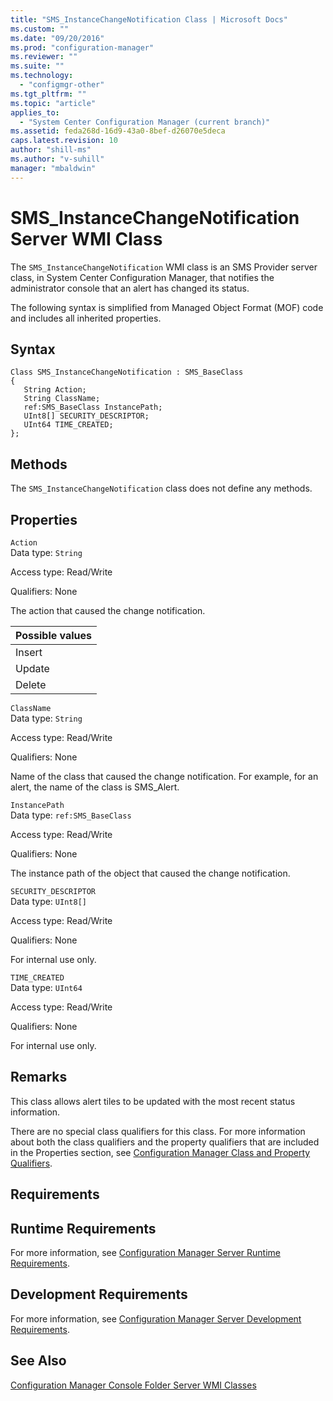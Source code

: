 ```yaml
---
title: "SMS_InstanceChangeNotification Class | Microsoft Docs"
ms.custom: ""
ms.date: "09/20/2016"
ms.prod: "configuration-manager"
ms.reviewer: ""
ms.suite: ""
ms.technology:
  - "configmgr-other"
ms.tgt_pltfrm: ""
ms.topic: "article"
applies_to:
  - "System Center Configuration Manager (current branch)"
ms.assetid: feda268d-16d9-43a0-8bef-d26070e5deca
caps.latest.revision: 10
author: "shill-ms"
ms.author: "v-suhill"
manager: "mbaldwin"
---
```

# SMS_InstanceChangeNotification Server WMI Class
The `SMS_InstanceChangeNotification` WMI class is an SMS Provider server class, in System Center Configuration Manager, that notifies the administrator console that an alert has changed its status.  

 The following syntax is simplified from Managed Object Format (MOF) code and includes all inherited properties.  

## Syntax  

```  
Class SMS_InstanceChangeNotification : SMS_BaseClass  
{  
   String Action;  
   String ClassName;   
   ref:SMS_BaseClass InstancePath;  
   UInt8[] SECURITY_DESCRIPTOR;  
   UInt64 TIME_CREATED;  
};  
```  

## Methods  
 The `SMS_InstanceChangeNotification` class does not define any methods.  

## Properties  
 `Action`  
 Data type: `String`  

 Access type: Read/Write  

 Qualifiers: None  

 The action that caused the change notification.  

|Possible values|  
|----|  
|Insert|  
|Update|  
|Delete|  

 `ClassName`  
 Data type: `String`  

 Access type: Read/Write  

 Qualifiers: None  

 Name of the class that caused the change notification. For example, for an alert, the name of the class is SMS_Alert.  

 `InstancePath`  
 Data type: `ref:SMS_BaseClass`  

 Access type: Read/Write  

 Qualifiers: None  

 The instance path of the object that caused the change notification.  

 `SECURITY_DESCRIPTOR`  
 Data type: `UInt8[]`  

 Access type: Read/Write  

 Qualifiers: None  

 For internal use only.  

 `TIME_CREATED`  
 Data type: `UInt64`  

 Access type: Read/Write  

 Qualifiers: None  

 For internal use only.  

## Remarks  
 This class allows alert tiles to be updated with the most recent status information.  

 There are no special class qualifiers for this class. For more information about both the class qualifiers and the property qualifiers that are included in the Properties section, see [Configuration Manager Class and Property Qualifiers](../../../../../develop/reference/misc/class-and-property-qualifiers.md).  

## Requirements  

## Runtime Requirements  
 For more information, see [Configuration Manager Server Runtime Requirements](../../../../../develop/core/reqs/server-runtime-requirements.md).  

## Development Requirements  
 For more information, see [Configuration Manager Server Development Requirements](../../../../../develop/core/reqs/server-development-requirements.md).  

## See Also  
 [Configuration Manager Console Folder Server WMI Classes](../../../../../develop/reference/core/servers/console/console-folder-server-wmi-classes.md)
